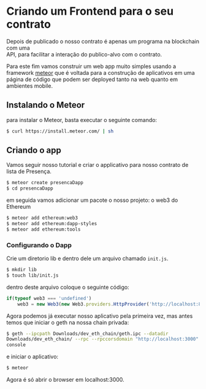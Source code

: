  
# Criando um Frontend para o seu contrato

Depois de publicado o nosso contrato é apenas um programa na blockchain com uma  
API, para facilitar a interação do publico-alvo com o contrato.

Para este fim vamos construir um web app muito simples usando a framework
[meteor](www.meteor.com) que é voltada para a construção de aplicativos em uma 
página de código que podem ser deployed tanto na web quanto em ambientes mobile.

## Instalando o Meteor

para instalar o Meteor, basta executar o seguinte comando:

```bash
$ curl https://install.meteor.com/ | sh
```

## Criando o app

Vamos seguir nosso tutorial e criar o applicativo para nosso contrato de lista 
de Presença.

```bash
$ meteor create presencaDapp
$ cd presencaDapp
```

em seguida vamos adicionar um pacote o nosso projeto: o web3 do Ethereum

```bash
$ meteor add ethereum:web3
$ meteor add ethereum:dapp-styles
$ meteor add ethereum:tools
```

### Configurando o Dapp

Crie um diretorio lib  e dentro dele um arquivo chamado `init.js`.

```bash
$ mkdir lib
$ touch lib/init.js
```

dentro deste arquivo coloque o seguinte código:

```javascript
if(typeof web3 === 'undefined')
    web3 = new Web3(new Web3.providers.HttpProvider('http://localhost:8545'));
```

Agora podemos já executar nosso aplicativo pela primeira vez, mas antes temos 
que iniciar o geth na nossa chain privada:

```bash
$ geth --ipcpath Downloads/dev_eth_chain/geth.ipc --datadir 
Downloads/dev_eth_chain/ --rpc --rpccorsdomain "http://localhost:3000" --dev 
console
```

e iniciar o aplicativo:

```bash
$ meteor
```

Agora é só abrir o browser em localhost:3000.
